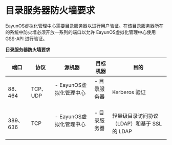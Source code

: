 # 目录服务器防火墙要求

EayunOS虚拟化管理中心需要目录服务器以进行用户验证。在该目录服务器所在的系统中防火墙必须开放一系列的端口以允许
EayunOS虚拟化管理中心使用 GSS-API 进行验证。

**目录服务器防火墙要求**

|端口|协议|源机器|目标机器|目的|
|----|----|------|--------|----|
|88、464|TCP、UDP|-   EayunOS虚拟化管理中心<br/><br/>|-   目录服务器<br/><br/>|Kerberos 验证|
|389、636|TCP|-   EayunOS虚拟化管理中心<br/><br/>|-   目录服务器<br/><br/>|轻量级目录访问协议（LDAP）和基于 SSL 的 LDAP|

